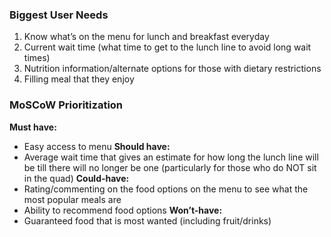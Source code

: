 ### Biggest User Needs
1. Know what’s on the menu for lunch and breakfast everyday
2. Current wait time (what time to get to the lunch line to avoid long wait times)
3. Nutrition information/alternate options for those with dietary restrictions
4. Filling meal that they enjoy

### MoSCoW Prioritization
**Must have:**  
- Easy access to menu
**Should have:**  
 - Average wait time that gives an estimate for how long the lunch line will be till there will no longer be one (particularly for those who do NOT sit in the quad) 
**Could-have:**  
 - Rating/commenting on the food options on the menu to see what the most popular meals are
 - Ability to recommend food options
**Won’t-have:**  
 - Guaranteed food that is most wanted (including fruit/drinks)

